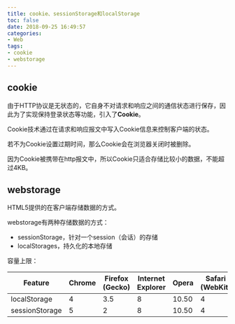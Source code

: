 ```yaml
---
title: cookie、sessionStorage和localStorage
toc: false
date: 2018-09-25 16:49:57
categories:
- Web
tags:
- cookie
- webstorage
---
```


## cookie

由于HTTP协议是无状态的，它自身不对请求和响应之间的通信状态进行保存，因此为了实现保持登录状态等功能，引入了**Cookie**。

Cookie技术通过在请求和响应报文中写入Cookie信息来控制客户端的状态。

若不为Cookie设置过期时间，那么Cookie会在浏览器关闭时被删除。

因为Cookie被携带在http报文中，所以Cookie只适合存储比较小的数据，不能超过4KB。

## webstorage

HTML5提供的在客户端存储数据的方式。

webstorage有两种存储数据的方式：

- sessionStorage，针对一个session（会话）的存储
- localStorages，持久化的本地存储

容量上限：

| Feature        | Chrome | Firefox (Gecko) | Internet Explorer | Opera | Safari (WebKit) |
| -------------- | ------ | --------------- | ----------------- | ----- | --------------- |
| localStorage   | 4      | 3.5             | 8                 | 10.50 | 4               |
| sessionStorage | 5      | 2               | 8                 | 10.50 | 4               |

